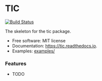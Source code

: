 # TIC

[![Build Status](https://travis-ci.org/tommartensen/tic.svg?branch=master)](https://travis-ci.org/tommartensen/tic)

The skeleton for the tic package.


* Free software: MIT license
* Documentation: https://tic.readthedocs.io.
* Examples: [examples/](examples/)

### Features

* TODO
